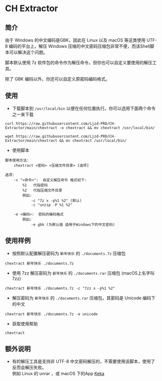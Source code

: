 # CH Extractor

## 简介
由于 Windows 的中文编码是GBK，因此在 Linux 以及 macOS 等这类使用 UTF-8 编码的平台上，解压 Windows 压缩的中文密码压缩包非常不便，而该Shell脚本可以解决这个问题。

脚本默认使用 7z 软件包的命令作为解压命令，但你也可以自定义要使用的解压工具。

除了 GBK 编码以外，你还可以自定义原密码编码格式。

## 使用
* 下载脚本到 `/usr/local/bin` 以便在任何位置执行。你可以选用下面两个命令之一来下载
```shell
curl https://raw.githubusercontent.com/Ljzd-PRO/CH-Extractor/main/chextract -o chextract && mv chextract /usr/local/bin/
```

```shell
wget https://raw.githubusercontent.com/Ljzd-PRO/CH-Extractor/main/chextract && mv chextract /usr/local/bin/
```

* 使用脚本
```
脚本使用方法:
    chextract <密码> <压缩文件目录> [选项]

选项:
    -c "<命令>":  自定义解压命令 格式如下:
        %1   代指密码
        %2   代指压缩文件目录
        例如:
            -c "7z x -p%1 %2" (默认)
            -c "unzip -P %1 %2"
            
    -e <编码>:  密码的编码格式
        例如:
            -e gbk (为默认值 适用于Windows下的中文密码)
```

## 使用样例
* 按照默认配置解压密码为 `新年快乐` 的 `./documents.7z` 压缩包
```shell
chextract 新年快乐 ./documents.7z
```

* 使用 7zz 解压密码为 `新年快乐` 的 `./documents.rar` 压缩包 (macOS上名字叫7zz)
```shell
chextract 新年快乐 ./documents.7z -c "7zz x -p%1 %2"
```

* 解压密码为 `新年快乐` 的 `./documents.rar` 压缩包，其密码是 Unicode 编码下的中文
```shell
chextract 新年快乐 ./documents.7z -e unicode
```

* 获取使用帮助
```shell
chextract
```

## 额外说明
* 有的解压工具是支持非 UTF-8 中文密码解压的，不需要使用该脚本，使用了反而会解压失败。  
例如 Linux 的 unrar ，或 macOS 下的App [Keka](https://www.keka.io/en/)
